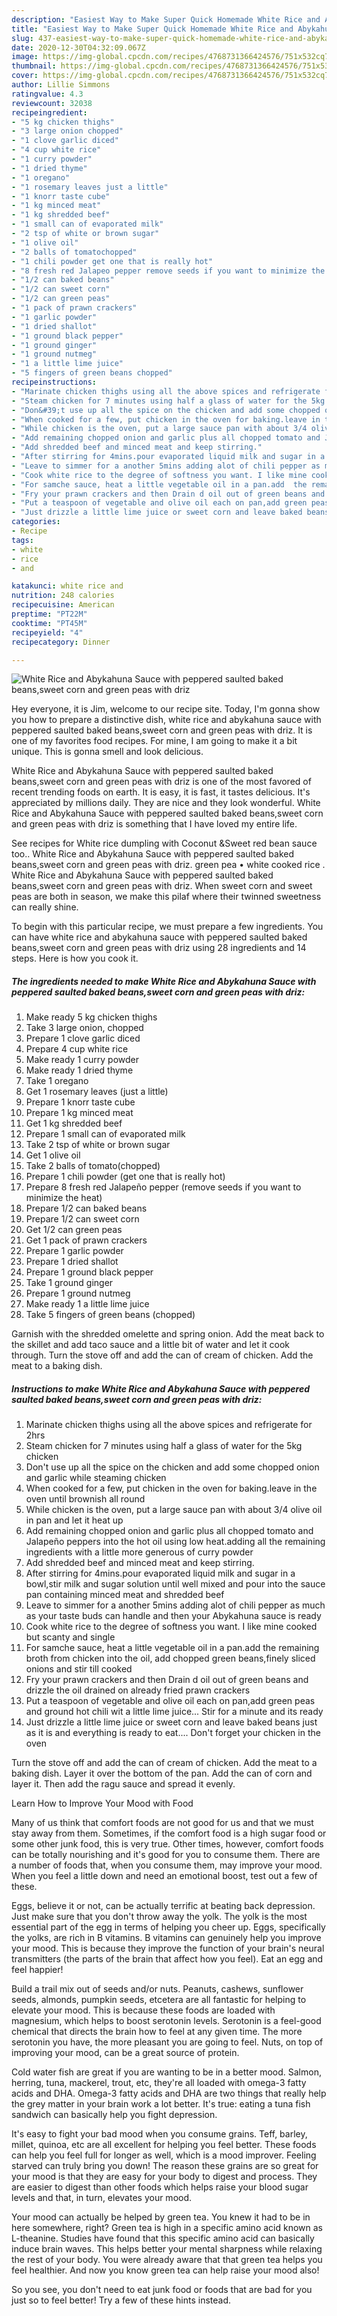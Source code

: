 ```yaml
---
description: "Easiest Way to Make Super Quick Homemade White Rice and Abykahuna Sauce with peppered saulted baked beans,sweet corn and green peas with driz"
title: "Easiest Way to Make Super Quick Homemade White Rice and Abykahuna Sauce with peppered saulted baked beans,sweet corn and green peas with driz"
slug: 437-easiest-way-to-make-super-quick-homemade-white-rice-and-abykahuna-sauce-with-peppered-saulted-baked-beans-sweet-corn-and-green-peas-with-driz
date: 2020-12-30T04:32:09.067Z
image: https://img-global.cpcdn.com/recipes/4768731366424576/751x532cq70/white-rice-and-abykahuna-sauce-with-peppered-saulted-baked-beanssweet-corn-and-green-peas-with-driz-recipe-main-photo.jpg
thumbnail: https://img-global.cpcdn.com/recipes/4768731366424576/751x532cq70/white-rice-and-abykahuna-sauce-with-peppered-saulted-baked-beanssweet-corn-and-green-peas-with-driz-recipe-main-photo.jpg
cover: https://img-global.cpcdn.com/recipes/4768731366424576/751x532cq70/white-rice-and-abykahuna-sauce-with-peppered-saulted-baked-beanssweet-corn-and-green-peas-with-driz-recipe-main-photo.jpg
author: Lillie Simmons
ratingvalue: 4.3
reviewcount: 32038
recipeingredient:
- "5 kg chicken thighs"
- "3 large onion chopped"
- "1 clove garlic diced"
- "4 cup white rice"
- "1 curry powder"
- "1 dried thyme"
- "1 oregano"
- "1 rosemary leaves just a little"
- "1 knorr taste cube"
- "1 kg minced meat"
- "1 kg shredded beef"
- "1 small can of evaporated milk"
- "2 tsp of white or brown sugar"
- "1 olive oil"
- "2 balls of tomatochopped"
- "1 chili powder get one that is really hot"
- "8 fresh red Jalapeo pepper remove seeds if you want to minimize the heat"
- "1/2 can baked beans"
- "1/2 can sweet corn"
- "1/2 can green peas"
- "1 pack of prawn crackers"
- "1 garlic powder"
- "1 dried shallot"
- "1 ground black pepper"
- "1 ground ginger"
- "1 ground nutmeg"
- "1 a little lime juice"
- "5 fingers of green beans chopped"
recipeinstructions:
- "Marinate chicken thighs using all the above spices and refrigerate for 2hrs"
- "Steam chicken for 7 minutes using half a glass of water for the 5kg chicken"
- "Don&#39;t use up all the spice on the chicken and add some chopped onion and garlic while steaming chicken"
- "When cooked for a few, put chicken in the oven for baking.leave in the oven until brownish all round"
- "While chicken is the oven, put a large sauce pan with about 3/4 olive oil in pan and let it heat up"
- "Add remaining chopped onion and garlic plus all chopped tomato and Jalapeño peppers into the hot oil using low heat.adding all the remaining ingredients with a little more generous of curry powder"
- "Add shredded beef and minced meat and keep stirring."
- "After stirring for 4mins.pour evaporated liquid milk and sugar in a bowl,stir milk and sugar solution until well mixed and pour into the sauce pan containing minced meat and shredded beef"
- "Leave to simmer for a another 5mins adding alot of chili pepper as much as your taste buds can handle and then your Abykahuna sauce is ready"
- "Cook white rice to the degree of softness you want. I like mine cooked but scanty and single"
- "For samche sauce, heat a little vegetable oil in a pan.add  the remaining broth from chicken into the oil, add chopped green beans,finely sliced onions and stir till cooked"
- "Fry your prawn crackers and then Drain d oil out of green beans and drizzle the oil drained on already fried prawn crackers"
- "Put a teaspoon of vegetable and olive oil each on pan,add green peas and ground hot chili wit a little lime juice... Stir for a minute and its ready"
- "Just drizzle a little lime juice or sweet corn and leave baked beans just as it is and everything is ready to eat.... Don&#39;t forget your chicken in the oven"
categories:
- Recipe
tags:
- white
- rice
- and

katakunci: white rice and 
nutrition: 248 calories
recipecuisine: American
preptime: "PT22M"
cooktime: "PT45M"
recipeyield: "4"
recipecategory: Dinner

---
```



![White Rice and Abykahuna Sauce with peppered saulted baked beans,sweet corn and green peas with driz](https://img-global.cpcdn.com/recipes/4768731366424576/751x532cq70/white-rice-and-abykahuna-sauce-with-peppered-saulted-baked-beanssweet-corn-and-green-peas-with-driz-recipe-main-photo.jpg)

Hey everyone, it is Jim, welcome to our recipe site. Today, I'm gonna show you how to prepare a distinctive dish, white rice and abykahuna sauce with peppered saulted baked beans,sweet corn and green peas with driz. It is one of my favorites food recipes. For mine, I am going to make it a bit unique. This is gonna smell and look delicious.

White Rice and Abykahuna Sauce with peppered saulted baked beans,sweet corn and green peas with driz is one of the most favored of recent trending foods on earth. It is easy, it is fast, it tastes delicious. It's appreciated by millions daily. They are nice and they look wonderful. White Rice and Abykahuna Sauce with peppered saulted baked beans,sweet corn and green peas with driz is something that I have loved my entire life.

See recipes for White rice dumpling with Coconut &amp;Sweet red bean sauce too.. White Rice and Abykahuna Sauce with peppered saulted baked beans,sweet corn and green peas with driz. green pea • white cooked rice . White Rice and Abykahuna Sauce with peppered saulted baked beans,sweet corn and green peas with driz. When sweet corn and sweet peas are both in season, we make this pilaf where their twinned sweetness can really shine.


To begin with this particular recipe, we must prepare a few ingredients. You can have white rice and abykahuna sauce with peppered saulted baked beans,sweet corn and green peas with driz using 28 ingredients and 14 steps. Here is how you cook it.

<!--inarticleads1-->

##### The ingredients needed to make White Rice and Abykahuna Sauce with peppered saulted baked beans,sweet corn and green peas with driz:

1. Make ready 5 kg chicken thighs
1. Take 3 large onion, chopped
1. Prepare 1 clove garlic diced
1. Prepare 4 cup white rice
1. Make ready 1 curry powder
1. Make ready 1 dried thyme
1. Take 1 oregano
1. Get 1 rosemary leaves (just a little)
1. Prepare 1 knorr taste cube
1. Prepare 1 kg minced meat
1. Get 1 kg shredded beef
1. Prepare 1 small can of evaporated milk
1. Take 2 tsp of white or brown sugar
1. Get 1 olive oil
1. Take 2 balls of tomato(chopped)
1. Prepare 1 chili powder (get one that is really hot)
1. Prepare 8 fresh red Jalapeño pepper (remove seeds if you want to minimize the heat)
1. Prepare 1/2 can baked beans
1. Prepare 1/2 can sweet corn
1. Get 1/2 can green peas
1. Get 1 pack of prawn crackers
1. Prepare 1 garlic powder
1. Prepare 1 dried shallot
1. Prepare 1 ground black pepper
1. Take 1 ground ginger
1. Prepare 1 ground nutmeg
1. Make ready 1 a little lime juice
1. Take 5 fingers of green beans (chopped)


Garnish with the shredded omelette and spring onion. Add the meat back to the skillet and add taco sauce and a little bit of water and let it cook through. Turn the stove off and add the can of cream of chicken. Add the meat to a baking dish. 

<!--inarticleads2-->

##### Instructions to make White Rice and Abykahuna Sauce with peppered saulted baked beans,sweet corn and green peas with driz:

1. Marinate chicken thighs using all the above spices and refrigerate for 2hrs
1. Steam chicken for 7 minutes using half a glass of water for the 5kg chicken
1. Don&#39;t use up all the spice on the chicken and add some chopped onion and garlic while steaming chicken
1. When cooked for a few, put chicken in the oven for baking.leave in the oven until brownish all round
1. While chicken is the oven, put a large sauce pan with about 3/4 olive oil in pan and let it heat up
1. Add remaining chopped onion and garlic plus all chopped tomato and Jalapeño peppers into the hot oil using low heat.adding all the remaining ingredients with a little more generous of curry powder
1. Add shredded beef and minced meat and keep stirring.
1. After stirring for 4mins.pour evaporated liquid milk and sugar in a bowl,stir milk and sugar solution until well mixed and pour into the sauce pan containing minced meat and shredded beef
1. Leave to simmer for a another 5mins adding alot of chili pepper as much as your taste buds can handle and then your Abykahuna sauce is ready
1. Cook white rice to the degree of softness you want. I like mine cooked but scanty and single
1. For samche sauce, heat a little vegetable oil in a pan.add  the remaining broth from chicken into the oil, add chopped green beans,finely sliced onions and stir till cooked
1. Fry your prawn crackers and then Drain d oil out of green beans and drizzle the oil drained on already fried prawn crackers
1. Put a teaspoon of vegetable and olive oil each on pan,add green peas and ground hot chili wit a little lime juice... Stir for a minute and its ready
1. Just drizzle a little lime juice or sweet corn and leave baked beans just as it is and everything is ready to eat.... Don&#39;t forget your chicken in the oven


Turn the stove off and add the can of cream of chicken. Add the meat to a baking dish. Layer it over the bottom of the pan. Add the can of corn and layer it. Then add the ragu sauce and spread it evenly. 

Learn How to Improve Your Mood with Food


Many of us think that comfort foods are not good for us and that we must stay away from them. Sometimes, if the comfort food is a high sugar food or some other junk food, this is very true. Other times, however, comfort foods can be totally nourishing and it's good for you to consume them. There are a number of foods that, when you consume them, may improve your mood. When you feel a little down and need an emotional boost, test out a few of these.

Eggs, believe it or not, can be actually terrific at beating back depression. Just make sure that you don't throw away the yolk. The yolk is the most essential part of the egg in terms of helping you cheer up. Eggs, specifically the yolks, are rich in B vitamins. B vitamins can genuinely help you improve your mood. This is because they improve the function of your brain's neural transmitters (the parts of the brain that affect how you feel). Eat an egg and feel happier!

Build a trail mix out of seeds and/or nuts. Peanuts, cashews, sunflower seeds, almonds, pumpkin seeds, etcetera are all fantastic for helping to elevate your mood. This is because these foods are loaded with magnesium, which helps to boost serotonin levels. Serotonin is a feel-good chemical that directs the brain how to feel at any given time. The more serotonin you have, the more pleasant you are going to feel. Nuts, on top of improving your mood, can be a great source of protein.

Cold water fish are great if you are wanting to be in a better mood. Salmon, herring, tuna, mackerel, trout, etc, they're all loaded with omega-3 fatty acids and DHA. Omega-3 fatty acids and DHA are two things that really help the grey matter in your brain work a lot better. It's true: eating a tuna fish sandwich can basically help you fight depression. 

It's easy to fight your bad mood when you consume grains. Teff, barley, millet, quinoa, etc are all excellent for helping you feel better. These foods can help you feel full for longer as well, which is a mood improver. Feeling starved can truly bring you down! The reason these grains are so great for your mood is that they are easy for your body to digest and process. They are easier to digest than other foods which helps raise your blood sugar levels and that, in turn, elevates your mood.

Your mood can actually be helped by green tea. You knew it had to be in here somewhere, right? Green tea is high in a specific amino acid known as L-theanine. Studies have found that this specific amino acid can basically induce brain waves. This helps better your mental sharpness while relaxing the rest of your body. You were already aware that that green tea helps you feel healthier. And now you know green tea can help raise your mood also!

So you see, you don't need to eat junk food or foods that are bad for you just so to feel better! Try  a few  of  these  hints  instead.

